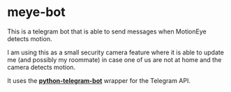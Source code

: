 # meye-bot
This is a telegram bot that is able to send messages when MotionEye detects motion.

I am using this as a small security camera feature where it is able to update me (and possibly my roommate) in case one of us are not at home and the camera detects motion.

It uses the [**python-telegram-bot**](https://github.com/python-telegram-bot/python-telegram-bot) wrapper for the Telegram API.
